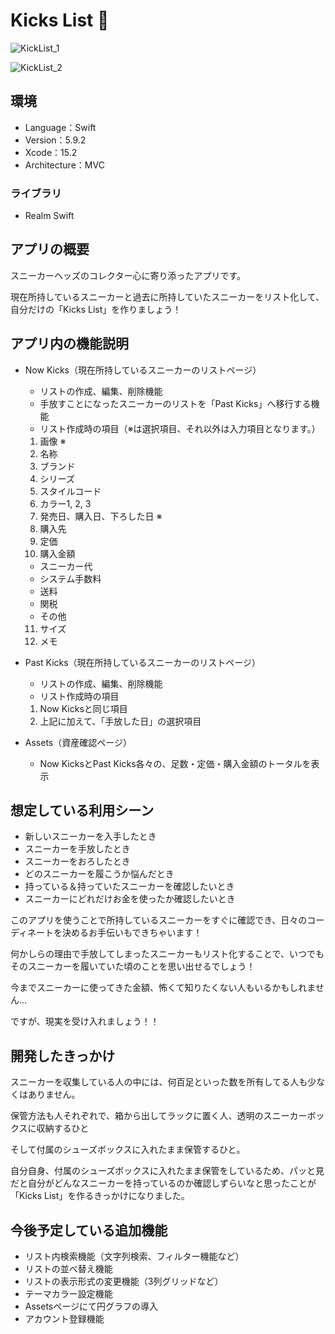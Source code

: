 # Kicks List 👟

![KickList_1](https://github.com/tapimaru12/TwitterSampleApp/assets/73249060/ebe48f87-09f8-433e-ae90-ab3d177f5de6)

![KickList_2](https://github.com/tapimaru12/TwitterSampleApp/assets/73249060/9d04d146-966b-4277-973f-b4ba6c2e9f4f)

## 環境

- Language：Swift
- Version：5.9.2
- Xcode：15.2
- Architecture：MVC

### ライブラリ

- Realm Swift

## アプリの概要

スニーカーヘッズのコレクター心に寄り添ったアプリです。

現在所持しているスニーカーと過去に所持していたスニーカーをリスト化して、自分だけの「Kicks List」を作りましょう！

## アプリ内の機能説明

- Now Kicks（現在所持しているスニーカーのリストページ）

  - リストの作成、編集、削除機能
  - 手放すことになったスニーカーのリストを「Past Kicks」へ移行する機能
  - リスト作成時の項目（※は選択項目、それ以外は入力項目となります。）
  1. 画像 ※
  2. 名称
  3. ブランド
  4. シリーズ
  5. スタイルコード
  6. カラー1, 2, 3
  7. 発売日、購入日、下ろした日 ※
  8. 購入先
  9. 定価
  10. 購入金額
  -  スニーカー代
  -  システム手数料
  -  送料
  -  関税
  -  その他
  11. サイズ
  12. メモ


- Past Kicks（現在所持しているスニーカーのリストページ）

  - リストの作成、編集、削除機能
  - リスト作成時の項目
  1. Now Kicksと同じ項目
  2. 上記に加えて、「手放した日」の選択項目


- Assets（資産確認ページ）

  - Now KicksとPast Kicks各々の、足数・定価・購入金額のトータルを表示


## 想定している利用シーン

- 新しいスニーカーを入手したとき
- スニーカーを手放したとき
- スニーカーをおろしたとき
- どのスニーカーを履こうか悩んだとき
- 持っている＆持っていたスニーカーを確認したいとき
- スニーカーにどれだけお金を使ったか確認したいとき

このアプリを使うことで所持しているスニーカーをすぐに確認でき、日々のコーディネートを決めるお手伝いもできちゃいます！

何かしらの理由で手放してしまったスニーカーもリスト化することで、いつでもそのスニーカーを履いていた頃のことを思い出せるでしょう！

今までスニーカーに使ってきた金額、怖くて知りたくない人もいるかもしれません...

ですが、現実を受け入れましょう！！


## 開発したきっかけ

スニーカーを収集している人の中には、何百足といった数を所有してる人も少なくはありません。

保管方法も人それぞれで、箱から出してラックに置く人、透明のスニーカーボックスに収納するひと

そして付属のシューズボックスに入れたまま保管するひと。

自分自身、付属のシューズボックスに入れたまま保管をしているため、パッと見だと自分がどんなスニーカーを持っているのか確認しずらいなと思ったことが「Kicks List」を作るきっかけになりました。


## 今後予定している追加機能

- リスト内検索機能（文字列検索、フィルター機能など）
- リストの並べ替え機能
- リストの表示形式の変更機能（3列グリッドなど）
- テーマカラー設定機能
- Assetsページにて円グラフの導入
- アカウント登録機能

